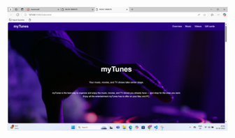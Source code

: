 ![image alt](https://github.com/ISHIKATALWAR77/music-website/blob/801b73712d6dfc613fd0946811038407fbae5d35/Screenshot%20(2).png)
